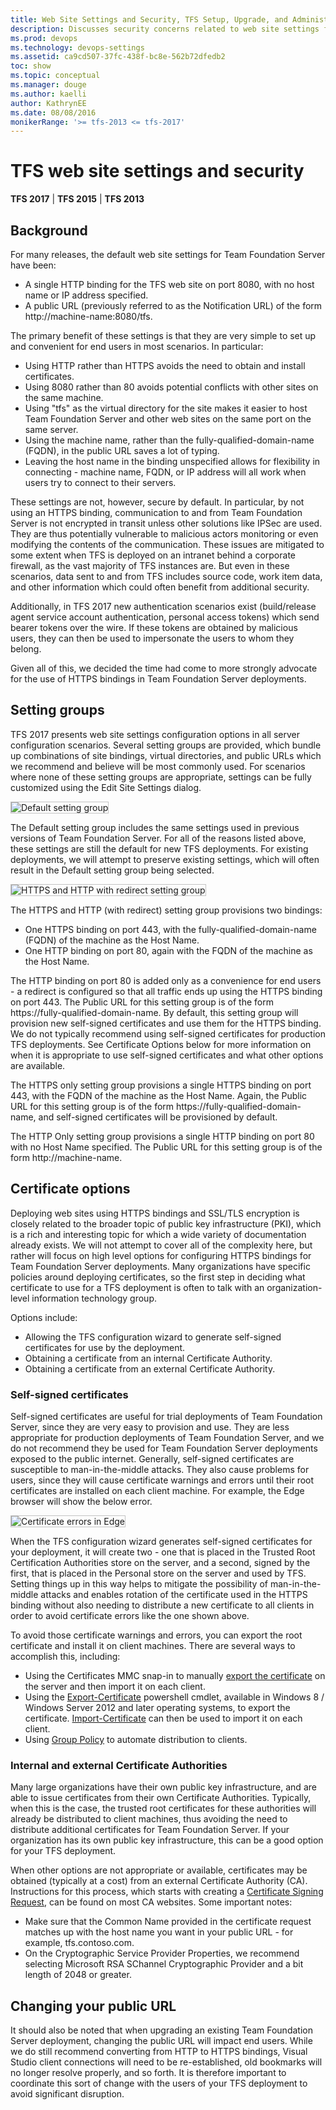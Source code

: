 ```yaml
---
title: Web Site Settings and Security, TFS Setup, Upgrade, and Administration
description: Discusses security concerns related to web site settings for TFS, including SSL/TLS, certificates, self-signed certificates, and more
ms.prod: devops
ms.technology: devops-settings
ms.assetid: ca9cd507-37fc-438f-bc8e-562b72dfedb2
toc: show
ms.topic: conceptual
ms.manager: douge
ms.author: kaelli
author: KathrynEE
ms.date: 08/08/2016
monikerRange: '>= tfs-2013 <= tfs-2017'
---
```

# TFS web site settings and security

**TFS 2017** | **TFS 2015** | **TFS 2013**

## Background

For many releases, the default web site settings for Team Foundation Server have been:
 
* A single HTTP binding for the TFS web site on port 8080, with no host name or IP address specified.
* A public URL (previously referred to as the Notification URL) of the form http://machine-name:8080/tfs. 
 
The primary benefit of these settings is that they are very simple to set up and convenient for end users in most scenarios. In particular:
 
* Using HTTP rather than HTTPS avoids the need to obtain and install certificates. 
* Using 8080 rather than 80 avoids potential conflicts with other sites on the same machine.
* Using "tfs" as the virtual directory for the site makes it easier to host Team Foundation Server and other web sites on the same port on the same server. 
* Using the machine name, rather than the fully-qualified-domain-name (FQDN), in the public URL saves a lot of typing.
* Leaving the host name in the binding unspecified allows for flexibility in connecting - machine name, FQDN, or IP address will all work when users try to connect to their servers. 
 
These settings are not, however, secure by default. In particular, by not using an HTTPS binding, communication to and from Team 
Foundation Server is not encrypted in transit unless other solutions like IPSec are used. They are thus potentially vulnerable to malicious 
actors monitoring or even modifying the contents of the communication. These issues are mitigated to some extent when TFS is deployed on 
an intranet behind a corporate firewall, as the vast majority of TFS instances are. But even in these scenarios, data sent to and from 
TFS includes source code, work item data, and other information which could often benefit from additional security.
 
Additionally, in TFS 2017 new authentication scenarios exist (build/release agent service account authentication, personal access tokens) 
which send bearer tokens over the wire. If these tokens are obtained by malicious users, they can then be used to impersonate the users 
to whom they belong. 
 
Given all of this, we decided the time had come to more strongly advocate for the use of HTTPS bindings in Team Foundation Server 
deployments.

## Setting groups

TFS 2017 presents web site settings configuration options in all server configuration scenarios. Several setting groups are provided, which bundle up combinations of 
site bindings, virtual directories, and public URLs which we recommend and believe will be most commonly used. For scenarios where none of these setting groups are 
appropriate, settings can be fully customized using the Edit Site Settings dialog.

<img alt="Default setting group" src="./_img/web-site-settings/default-setting-group.png" style="border: 1px solid #C3C3C3;" />

The Default setting group includes the same settings used in previous versions of Team Foundation Server. For all of the reasons listed above, these settings are 
still the default for new TFS deployments. For existing deployments, we will attempt to preserve existing settings, which will often result in the Default setting 
group being selected.

<img alt="HTTPS and HTTP with redirect setting group" src="./_img/web-site-settings/https-and-http-setting-group.png" style="border: 1px solid #C3C3C3;" />

The HTTPS and HTTP (with redirect) setting group provisions two bindings:

* One HTTPS binding on port 443, with the fully-qualified-domain-name (FQDN) of the machine as the Host Name. 
* One HTTP binding on port 80, again with the FQDN of the machine as the Host Name.

The HTTP binding on port 80 is added only as a convenience for end users - a redirect is configured so that all traffic ends up using the HTTPS binding on port 443. 
The Public URL for this setting group is of the form https://fully-qualified-domain-name. By default, this setting group will provision new self-signed 
certificates and use them for the HTTPS binding. We do not typically recommend using self-signed certificates for production TFS deployments. See Certificate 
Options below for more information on when it is appropriate to use self-signed certificates and what other options are available.

The HTTPS only setting group provisions a single HTTPS binding on port 443, with the FQDN of the machine as the Host Name. Again, the Public URL for this setting 
group is of the form https://fully-qualified-domain-name, and self-signed certificates will be provisioned by default. 

The HTTP Only setting group provisions a single HTTP binding on port 80 with no Host Name specified. The Public URL for this setting group is of the form 
http://machine-name.

## Certificate options

Deploying web sites using HTTPS bindings and SSL/TLS encryption is closely related to the broader topic of public key infrastructure (PKI), which is a rich and 
interesting topic for which a wide variety of documentation already exists. We will not attempt to cover all of the complexity here, but rather will focus on high 
level options for configuring HTTPS bindings for Team Foundation Server deployments. Many organizations have specific policies around deploying certificates, so the 
first step in deciding what certificate to use for a TFS deployment is often to talk with an organization-level information technology group.
 
Options include:
 
* Allowing the TFS configuration wizard to generate self-signed certificates for use by the deployment.
* Obtaining a certificate from an internal Certificate Authority. 
* Obtaining a certificate from an external Certificate Authority.

### Self-signed certificates

Self-signed certificates are useful for trial deployments of Team Foundation Server, since they are very easy to provision and use. They are less appropriate for 
production deployments of Team Foundation Server, and we do not recommend they be used for Team Foundation Server deployments exposed to the public internet. 
Generally, self-signed certificates are susceptible to man-in-the-middle attacks. They also cause problems for users, since they will cause certificate warnings 
and errors until their root certificates are installed on each client machine. For example, the Edge browser will show the below error.

<img alt="Certificate errors in Edge" src="./_img/web-site-settings/edge-certificate-error.png" style="border: 1px solid #C3C3C3;" />

When the TFS configuration wizard generates self-signed certificates for your deployment, it will create two - one that is placed in the Trusted Root Certification 
Authorities store on the server, and a second, signed by the first, that is placed in the Personal store on the server and used by TFS. Setting things up in this way 
helps to mitigate the possibility of man-in-the-middle attacks and enables rotation of the certificate used in the HTTPS binding without also needing to distribute a 
new certificate to all clients in order to avoid certificate errors like the one shown above.

To avoid those certificate warnings and errors, you can export the root certificate and install it on client machines. There are several ways to accomplish this,
including:

* Using the Certificates MMC snap-in to manually [export the certificate](https://technet.microsoft.com/library/cc730988.aspx) on the server and then import it on each client.
* Using the [Export-Certificate](https://docs.microsoft.com/powershell/module/pkiclient/export-certificate) powershell cmdlet, available in Windows 8 / Windows Server 2012 and later 
operating systems, to export the certificate. [Import-Certificate](https://docs.microsoft.com/powershell/module/pkiclient/import-certificate) can then be used to import it on each client.
* Using [Group Policy](https://technet.microsoft.com/library/dd807084.aspx) to automate distribution to clients. 

### Internal and external Certificate Authorities

Many large organizations have their own public key infrastructure, and are able to issue certificates from their own Certificate Authorities. Typically, when this 
is the case, the trusted root certificates for these authorities will already be distributed to client machines, thus avoiding the need to distribute additional 
certificates for Team Foundation Server. If your organization has its own public key infrastructure, this can be a good option for your TFS deployment.

When other options are not appropriate or available, certificates may be obtained (typically at a cost) from an external Certificate Authority (CA). Instructions for 
this process, which starts with creating a [Certificate Signing Request](https://technet.microsoft.com/library/cc732906(v=ws.10).aspx), can be found on most CA 
websites. Some important notes:
 
* Make sure that the Common Name provided in the certificate request matches up with the host name you want in your public URL - for example, tfs.contoso.com. 
* On the Cryptographic Service Provider Properties, we recommend selecting Microsoft RSA SChannel Cryptographic Provider and a bit length of 2048 or greater.

## Changing your public URL

It should also be noted that when upgrading an existing Team Foundation Server deployment, changing the public URL will impact end users. While we do still 
recommend converting from HTTP to HTTPS bindings, Visual Studio client connections will need to be re-established, old bookmarks will no longer resolve properly, 
and so forth. It is therefore important to coordinate this sort of change with the users of your TFS deployment to avoid significant disruption.

